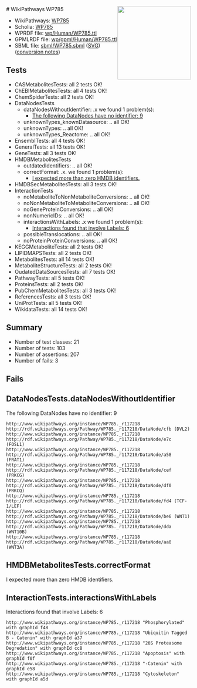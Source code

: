 <img style="float: right; width: 200px" src="../logo.png" />
# WikiPathways WP785

* WikiPathways: [WP785](https://identifiers.org/wikipathways:WP785)
* Scholia: [WP785](https://scholia.toolforge.org/wikipathways/WP785)
* WPRDF file: [wp/Human/WP785.ttl](../wp/Human/WP785.ttl)
* GPMLRDF file: [wp/gpml/Human/WP785.ttl](../wp/gpml/Human/WP785.ttl)
* SBML file: [sbml/WP785.sbml](../sbml/WP785.sbml) ([SVG](../sbml/WP785.svg)) ([conversion notes](../sbml/WP785.txt))

## Tests
* CASMetabolitesTests: all 2 tests OK!
* ChEBIMetabolitesTests: all 4 tests OK!
* ChemSpiderTests: all 2 tests OK!
* DataNodesTests
    * dataNodesWithoutIdentifier: .x we found 1 problem(s):
        * [The following DataNodes have no identifier: 9](#d2d32fa8)
    * unknownTypes_knownDatasource: .. all OK!
    * unknownTypes: .. all OK!
    * unknownTypes_Reactome: .. all OK!
* EnsemblTests: all 4 tests OK!
* GeneralTests: all 13 tests OK!
* GeneTests: all 3 tests OK!
* HMDBMetabolitesTests
    * outdatedIdentifiers: .. all OK!
    * correctFormat: .x. we found 1 problem(s):
        * [I expected more than zero HMDB identifiers.](#ad154c1e)
* HMDBSecMetabolitesTests: all 3 tests OK!
* InteractionTests
    * noMetaboliteToNonMetaboliteConversions: .. all OK!
    * noNonMetaboliteToMetaboliteConversions: .. all OK!
    * noGeneProteinConversions: .. all OK!
    * nonNumericIDs: .. all OK!
    * interactionsWithLabels: .x we found 1 problem(s):
        * [Interactions found that involve Labels: 6](#630d267d)
    * possibleTranslocations: .. all OK!
    * noProteinProteinConversions: .. all OK!
* KEGGMetaboliteTests: all 2 tests OK!
* LIPIDMAPSTests: all 2 tests OK!
* MetabolitesTests: all 14 tests OK!
* MetaboliteStructureTests: all 2 tests OK!
* OudatedDataSourcesTests: all 7 tests OK!
* PathwayTests: all 5 tests OK!
* ProteinsTests: all 2 tests OK!
* PubChemMetabolitesTests: all 3 tests OK!
* ReferencesTests: all 3 tests OK!
* UniProtTests: all 5 tests OK!
* WikidataTests: all 14 tests OK!


## Summary

* Number of test classes: 21
* Number of tests: 103
* Number of assertions: 207
* Number of fails: 3

## Fails

<a name="d2d32fa8" />

## DataNodesTests.dataNodesWithoutIdentifier

The following DataNodes have no identifier: 9
```
http://www.wikipathways.org/instance/WP785._r117218 http://rdf.wikipathways.org/Pathway/WP785._r117218/DataNode/cfb (DVL2)
http://www.wikipathways.org/instance/WP785._r117218 http://rdf.wikipathways.org/Pathway/WP785._r117218/DataNode/e7c (FOSL1)
http://www.wikipathways.org/instance/WP785._r117218 http://rdf.wikipathways.org/Pathway/WP785._r117218/DataNode/a58 (FRAT1)
http://www.wikipathways.org/instance/WP785._r117218 http://rdf.wikipathways.org/Pathway/WP785._r117218/DataNode/cef (PRKCG)
http://www.wikipathways.org/instance/WP785._r117218 http://rdf.wikipathways.org/Pathway/WP785._r117218/DataNode/df0 (PRKCQ)
http://www.wikipathways.org/instance/WP785._r117218 http://rdf.wikipathways.org/Pathway/WP785._r117218/DataNode/fd4 (TCF-1/LEF)
http://www.wikipathways.org/instance/WP785._r117218 http://rdf.wikipathways.org/Pathway/WP785._r117218/DataNode/be6 (WNT1)
http://www.wikipathways.org/instance/WP785._r117218 http://rdf.wikipathways.org/Pathway/WP785._r117218/DataNode/dda (WNT10B)
http://www.wikipathways.org/instance/WP785._r117218 http://rdf.wikipathways.org/Pathway/WP785._r117218/DataNode/aa0 (WNT3A)
```

<a name="ad154c1e" />

## HMDBMetabolitesTests.correctFormat

I expected more than zero HMDB identifiers.
<a name="630d267d" />

## InteractionTests.interactionsWithLabels

Interactions found that involve Labels: 6
```
http://www.wikipathways.org/instance/WP785._r117218 "Phosphorylated" with graphId f48
http://www.wikipathways.org/instance/WP785._r117218 "Ubiquitin Tagged
B - Catenin" with graphId a37
http://www.wikipathways.org/instance/WP785._r117218 "26S Proteasome Degredation" with graphId cc8
http://www.wikipathways.org/instance/WP785._r117218 "Apoptosis" with graphId f0f
http://www.wikipathways.org/instance/WP785._r117218 "-Catenin" with graphId e58
http://www.wikipathways.org/instance/WP785._r117218 "Cytoskeleton" with graphId a5d
```


